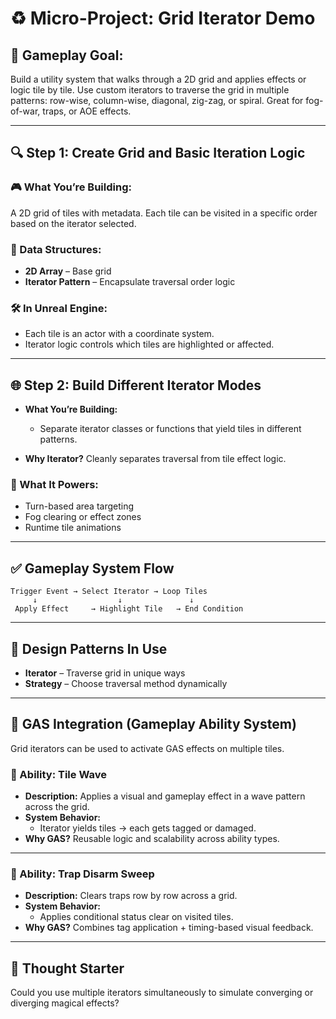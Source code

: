 
# ♻️ Micro-Project: Grid Iterator Demo

## 🎯 Gameplay Goal:
Build a utility system that walks through a 2D grid and applies effects or logic tile by tile. Use custom iterators to traverse the grid in multiple patterns: row-wise, column-wise, diagonal, zig-zag, or spiral. Great for fog-of-war, traps, or AOE effects.

---

## 🔍 Step 1: Create Grid and Basic Iteration Logic

### 🎮 What You’re Building:
A 2D grid of tiles with metadata. Each tile can be visited in a specific order based on the iterator selected.

### 🧱 Data Structures:
- **2D Array** – Base grid
- **Iterator Pattern** – Encapsulate traversal order logic

### 🛠️ In Unreal Engine:
- Each tile is an actor with a coordinate system.
- Iterator logic controls which tiles are highlighted or affected.

---

## 🌐 Step 2: Build Different Iterator Modes

- **What You’re Building:**
  - Separate iterator classes or functions that yield tiles in different patterns.

- **Why Iterator?**
  Cleanly separates traversal from tile effect logic.

### 🧠 What It Powers:
- Turn-based area targeting
- Fog clearing or effect zones
- Runtime tile animations

---

## ✅ Gameplay System Flow

```
Trigger Event → Select Iterator → Loop Tiles
     ↓                  ↓               ↓
 Apply Effect     → Highlight Tile   → End Condition
```

---

## 🧩 Design Patterns In Use

- **Iterator** – Traverse grid in unique ways
- **Strategy** – Choose traversal method dynamically

---

## 🎲 GAS Integration (Gameplay Ability System)

Grid iterators can be used to activate GAS effects on multiple tiles.

### 🔄 Ability: Tile Wave
- **Description:** Applies a visual and gameplay effect in a wave pattern across the grid.
- **System Behavior:**
  - Iterator yields tiles → each gets tagged or damaged.
- **Why GAS?**
  Reusable logic and scalability across ability types.

---

### 🧲 Ability: Trap Disarm Sweep
- **Description:** Clears traps row by row across a grid.
- **System Behavior:**
  - Applies conditional status clear on visited tiles.
- **Why GAS?**
  Combines tag application + timing-based visual feedback.

---

## 🤔 Thought Starter

Could you use multiple iterators simultaneously to simulate converging or diverging magical effects?
